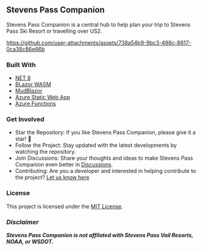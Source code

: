 ## Stevens Pass Companion
Stevens Pass Companion is a central hub to help plan your trip to Stevens Pass Ski Resort or travelling over US2.

https://github.com/user-attachments/assets/738a54b9-9bc3-498c-8817-0ca38c86e66b

### Built With
- [NET 8](https://dotnet.microsoft.com/en-us/)
- [BLazor WASM](https://dotnet.microsoft.com/en-us/apps/aspnet/web-apps/blazor)
- [MudBlazor](https://mudblazor.com)
- [Azure Static Web App](https://azure.microsoft.com/en-us/products/app-service/static)
- [Azure Functions](https://azure.microsoft.com/en-us/products/functions)

### Get Involved
- Star the Repository: If you like Stevens Pass Companion, please give it a star! 🌟
- Follow the Project: Stay updated with the latest developments by watching the repository.
- Join Discussions: Share your thoughts and ideas to make Stevens Pass Companion even better in [Discussions](https://github.com/seanrco/stevens-pass-companion/discussions). 
- Contributing: Are you a developer and interested in helping contribute to the project? [Let us know here](https://github.com/seanrco/stevens-pass-companion/discussions/categories/contribute)

### License
This project is licensed under the [MIT License](https://github.com/seanrco/stevens-pass-companion?tab=MIT-1-ov-file#readme).

### ***Disclaimer***
***Stevens Pass Companion is not affilated with Stevens Pass Vail Resorts, NOAA, or WSDOT.***

